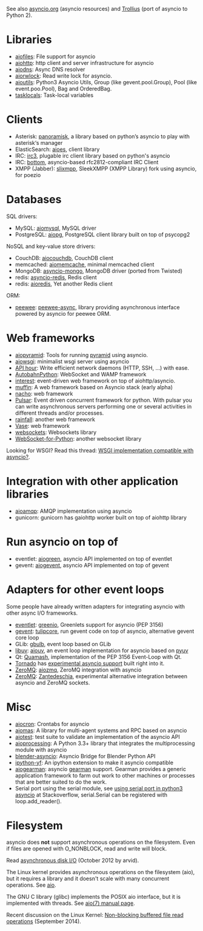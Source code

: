 See also [asyncio.org](http://asyncio.org/) (asyncio resources) and [Trollius](http://trollius.readthedocs.org/) (port of asyncio to Python 2).

# Libraries #

  * [aiofiles](https://github.com/Tinche/aiofiles/): File support for asyncio
  * [aiohttp](https://github.com/KeepSafe/aiohttp): http client and server infrastructure for asyncio
  * [aiodns](https://pypi.python.org/pypi/aiodns): Async DNS resolver
  * [aiorwlock](https://pypi.python.org/pypi/aiorwlock): Read write lock for asyncio.
  * [aioutils](https://pypi.python.org/pypi/aioutils): Python3 Asyncio Utils, Group (like gevent.pool.Group), Pool (like event.poo.Pool), Bag and OrderedBag.
  * [tasklocals](https://github.com/vkryachko/tasklocals): Task-local variables

# Clients #

  * Asterisk: [panoramisk](https://panoramisk.readthedocs.org/), a library based on python’s asyncio to play with asterisk‘s manager
  * ElasticSearch: [aioes](http://aioes.readthedocs.org/), client library
  * IRC: [irc3](https://irc3.readthedocs.org/), plugable irc client library based on python's asyncio
  * IRC: [bottom](https://github.com/numberoverzero/bottom), asyncio-based rfc2812-compliant IRC Client
  * XMPP (Jabber): [slixmpp](http://git.poez.io/slixmpp), SleekXMPP (XMPP Library) fork using asyncio, for poezio

# Databases #

SQL drivers:

  * MySQL: [aiomysql](https://github.com/aio-libs/aiomysql), MySQL driver
  * PostgreSQL: [aiopg](http://aiopg.readthedocs.org/), PostgreSQL client library built on top of psycopg2

NoSQL and key-value store drivers:

  * CouchDB: [aiocouchdb](http://aiocouchdb.readthedocs.org), CouchDB client
  * memcached: [aiomemcache](https://github.com/fafhrd91/aiomemcache), minimal memcached client
  * MongoDB: [asyncio-mongo](https://bitbucket.org/mrdon/asyncio-mongo), MongoDB driver (ported from Twisted)
  * redis: [asyncio-redis](http://asyncio-redis.readthedocs.org/), Redis client
  * redis: [aioredis](http://aioredis.readthedocs.org/), Yet another Redis client

ORM:

  * [peewee](https://peewee.readthedocs.org/): [peewee-async](http://peewee-async.readthedocs.org/en/latest/), library providing asynchronous interface powered by asyncio for peewee ORM.

# Web frameworks #

  * [aiopyramid](https://pypi.python.org/pypi/aiopyramid): Tools for running [pyramid](https://pypi.python.org/pypi/pyramid) using asyncio.
  * [aiowsgi](https://github.com/gawel/aiowsgi): minimalist wsgi server using asyncio
  * [API hour](https://pypi.python.org/pypi/api_hour): Write efficient network daemons (HTTP, SSH, ...) with ease.
  * [AutobahnPython](https://github.com/tavendo/AutobahnPython): WebSocket and WAMP framework
  * [interest](https://pypi.python.org/pypi/interest): event-driven web framework on top of aiohttp/asyncio.
  * [muffin](https://github.com/klen/muffin): A web framework based on Asyncio stack (early alpha)
  * [nacho](https://github.com/avelino/nacho): web framework
  * [Pulsar](http://pythonhosted.org/pulsar/): Event driven concurrent framework for python. With pulsar you can write asynchronous servers performing one or several activities in different threads and/or processes.
  * [rainfall](https://github.com/mind1master/rainfall): another web framework
  * [Vase](https://github.com/vkryachko/Vase): web framework
  * [websockets](https://github.com/aaugustin/websockets): Websockets library
  * [WebSocket-for-Python](https://github.com/Lawouach/WebSocket-for-Python): another websocket library

Looking for WSGI? Read this thread: [WSGI implementation compatible with asyncio?](https://groups.google.com/forum/#!topic/python-tulip/Gs3bZ2AbS9o).

# Integration with other application libraries #

  * [aioamqp](https://github.com/dzen/aioamqp): AMQP implementation using asyncio
  * gunicorn: gunicorn has gaiohttp worker built on top of aiohttp library

# Run asyncio on top of #

  * eventlet: [aiogreen](http://aiogreen.readthedocs.org/), asyncio API implemented on top of eventlet
  * gevent: [aiogevent](https://pypi.python.org/pypi/aiogevent), asyncio API implemented on top of gevent

# Adapters for other event loops #

Some people have already written adapters for integrating asyncio with other async I/O frameworks.

  * [eventlet](http://eventlet.net/): [greenio](https://github.com/1st1/greenio), Greenlets support for asyncio (PEP 3156)
  * [gevent](http://www.gevent.org/): [tulipcore](https://github.com/decentfox/tulipcore), run gevent code on top of asyncio, alternative gevent core loop
  * GLib: [gbulb](https://bitbucket.org/a_ba/gbulb), event loop based on GLib
  * [libuv](https://github.com/libuv/libuv): [aiouv](https://github.com/saghul/aiouv), an event loop implementation for asyncio based on [pyuv](https://pyuv.readthedocs.org/)
  * Qt: [Quamash](https://github.com/harvimt/quamash), implementation of the PEP 3156 Event-Loop with Qt.
  * [Tornado](https://github.com/facebook/tornado) has [experimental asyncio support](https://groups.google.com/forum/#!topic/python-tulip/hg0HzhoPuFE) built right into it.
  * [ZeroMQ](http://zeromq.org/): [aiozmq](http://aiozmq.readthedocs.org/), ZeroMQ integration with asyncio
  * [ZeroMQ](http://zeromq.org/): [Zantedeschia](https://github.com/takluyver/Zantedeschia), experimental alternative integration between asyncio and ZeroMQ sockets.

# Misc #

  * [aiocron](https://github.com/gawel/aiocron/): Crontabs for asyncio
  * [aiomas](http://stefan.sofa-rockers.org/2015/02/13/aiomas/): A library for multi-agent systems and RPC based on asyncio
  * [aiotest](https://bitbucket.org/haypo/aiotest/): test suite to validate an implementation of the asyncio API
  * [aioprocessing](https://github.com/dano/aioprocessing): A Python 3.3+ library that integrates the multiprocessing module with asyncio
  * [blender-asyncio](https://github.com/akloster/blender-asyncio): Asyncio Bridge for Blender Python API
  * [ipython-yf](https://github.com/tecki/ipython-yf):  An ipython extension to make it asyncio compatible
  * [aiogearman](https://github.com/jettify/aiogearman): asyncio [gearman](http://gearman.org/) support. Gearman provides a generic application framework to farm out work to other machines or processes that are better suited to do the work.
  * Serial port using the serial module, see [using serial port in python3 asyncio](https://stackoverflow.com/questions/21666106/using-serial-port-in-python3-asyncio) at Stackoverflow, serial.Serial can be registered with loop.add\_reader().

# Filesystem #

asyncio does **not** support asynchronous operations on the filesystem. Even if files are opened with O\_NONBLOCK, read and write will block.

Read [asynchronous disk I/O](http://blog.libtorrent.org/2012/10/asynchronous-disk-io/) (October 2012 by arvid).

The Linux kernel provides asynchronous operations on the filesystem (aio), but it requires a library and it doesn't scale with many concurrent operations. See [aio](http://lse.sourceforge.net/io/aio.html).

The GNU C library (glibc) implements the POSIX aio interface, but it is implemented with threads. See [aio(7) manual page](http://man7.org/linux/man-pages/man7/aio.7.html).

Recent discussion on the Linux Kernel: [Non-blocking buffered file read operations](http://lwn.net/Articles/612483/) (September 2014).